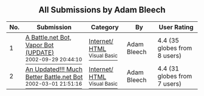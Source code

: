 ﻿<div align="center">

## All Submissions by Adam Bleech

</div>

No.  | Submission | Category | By   | User Rating
---- | ---------- | -------- | ---- | -----------
1 | [A Battle\.net Bot, Vapor Bot \(UPDATE\)<br /><sup>2002-09-29 20:44:10</sup>](https://github.com/Planet-Source-Code/adam-bleech-a-battle-net-bot-vapor-bot-update__1-39374) | [Internet/ HTML<br /><sup>Visual Basic</sup>](../ByCategory/internet-html__1-34.md) | Adam Bleech | 4.4 (35 globes from 8 users)
2 | [An Updated\!\!\! Much Better Battle\.net Bot<br /><sup>2002-03-01 21:51:16</sup>](https://github.com/Planet-Source-Code/adam-bleech-an-updated-much-better-battle-net-bot__1-32251) | [Internet/ HTML<br /><sup>Visual Basic</sup>](../ByCategory/internet-html__1-34.md) | Adam Bleech | 4.4 (31 globes from 7 users)
